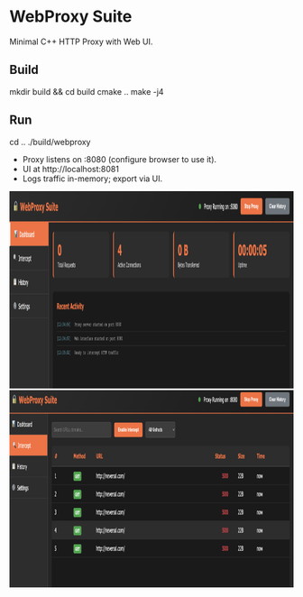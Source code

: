 # WebProxy Suite

Minimal C++ HTTP Proxy with Web UI.

## Build
mkdir build && cd build
cmake ..
make -j4

## Run
cd ..
./build/webproxy

- Proxy listens on :8080 (configure browser to use it).
- UI at http://localhost:8081
- Logs traffic in-memory; export via UI.

<img src="./screenshots/ui 1.png" width="800" height="350">

<br />

<img src="./screenshots/ui 2.png" width="1000" height="350">
